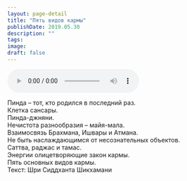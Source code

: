 ```yaml
---
layout: page-detail
title: "Пять видов кармы"
publishDate: 2019.05.30
description: ""
tags:
image:
draft: false
---
```


<audio title="2019.05.30 - Пять видов кармы.mp3" src="/upload/iblock/75e/75eca460239786aaa12f3f8f88024a38.mp3" controls=""></audio>

 Пинда – тот, кто родился в последний раз.   
Клетка сансары.  
Пинда-джняни.  
Нечистота разнообразия – майя-мала.  
Взаимосвязь Брахмана, Ишвары и Атмана.  
Не быть наслаждающимся от несознательных объектов.  
Саттва, раджас и тамас.  
Энергии олицетворяющие закон кармы.  
Пять основных видов кармы.  
Текст: Шри Сиддханта Шикхамани 

  
